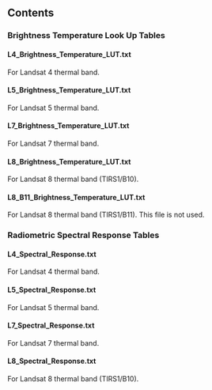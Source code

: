 ## Contents

### Brightness Temperature Look Up Tables
#### L4_Brightness_Temperature_LUT.txt
For Landsat 4 thermal band.

#### L5_Brightness_Temperature_LUT.txt
For Landsat 5 thermal band.

#### L7_Brightness_Temperature_LUT.txt
For Landsat 7 thermal band.

#### L8_Brightness_Temperature_LUT.txt
For Landsat 8 thermal band (TIRS1/B10).

#### L8_B11_Brightness_Temperature_LUT.txt
For Landsat 8 thermal band (TIRS1/B11).  This file is not used.

### Radiometric Spectral Response Tables
#### L4_Spectral_Response.txt
For Landsat 4 thermal band.

#### L5_Spectral_Response.txt
For Landsat 5 thermal band.

#### L7_Spectral_Response.txt
For Landsat 7 thermal band.

#### L8_Spectral_Response.txt
For Landsat 8 thermal band (TIRS1/B10).
